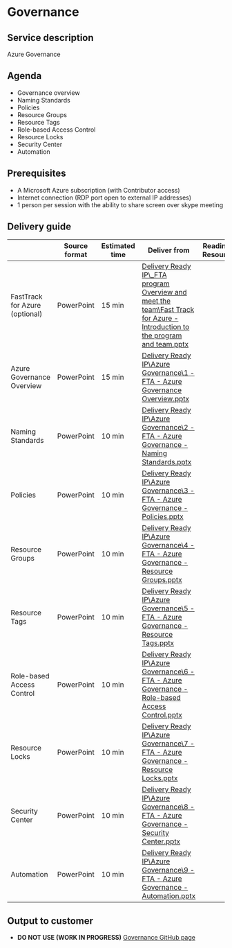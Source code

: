 # Governance

## Service description
Azure Governance


## Agenda
* Governance overview
* Naming Standards
* Policies 
* Resource Groups
* Resource Tags
* Role-based Access Control 
* Resource Locks
* Security Center
* Automation


## Prerequisites
* A Microsoft Azure subscription (with Contributor access)
* Internet connection (RDP port open to external IP addresses)
* 1 person per session with the ability to share screen over skype meeting


## Delivery guide

|                               | Source format     | Estimated time| Deliver from  | Readiness Resources |
| -------------                 | -------------     | ------------- | ------------- | ------------- |
| FastTrack for Azure (optional)| PowerPoint        | 15 min        | [Delivery Ready IP\\_FTA program Overview and meet the team\Fast Track for Azure - Introduction to the program and team.pptx](https://microsoft.sharepoint.com/:p:/t/fasttrackforazure/CE/EcazqrisnQ9HtMeUpJJ3qhwBidLwLxU3YR--unHegKsdeg?e=ec5f9090fcc641238f3a683942df2b5b) | | 
| Azure Governance Overview     | PowerPoint        | 15 min        | [Delivery Ready IP\Azure Governance\1 - FTA - Azure Governance Overview.pptx](https://microsoft.sharepoint.com/:f:/t/fasttrackforazure/CE/EqdM7nbWFZFMi88REfFSUA0BbUE-vqykgYlfULc2wAlflQ?e=53f4946a6fd54acc9528a4e4c0b9001f) | | 
| Naming Standards              | PowerPoint        | 10 min        | [Delivery Ready IP\Azure Governance\2 - FTA - Azure Governance - Naming Standards.pptx](https://microsoft.sharepoint.com/:f:/t/fasttrackforazure/CE/EqdM7nbWFZFMi88REfFSUA0BbUE-vqykgYlfULc2wAlflQ?e=53f4946a6fd54acc9528a4e4c0b9001f) | | 
| Policies                      | PowerPoint        | 10 min        | [Delivery Ready IP\Azure Governance\3 - FTA - Azure Governance - Policies.pptx](https://microsoft.sharepoint.com/:f:/t/fasttrackforazure/CE/EqdM7nbWFZFMi88REfFSUA0BbUE-vqykgYlfULc2wAlflQ?e=53f4946a6fd54acc9528a4e4c0b9001f) | | 
| Resource Groups               | PowerPoint        | 10 min        | [Delivery Ready IP\Azure Governance\4 - FTA - Azure Governance - Resource Groups.pptx](https://microsoft.sharepoint.com/:f:/t/fasttrackforazure/CE/EqdM7nbWFZFMi88REfFSUA0BbUE-vqykgYlfULc2wAlflQ?e=53f4946a6fd54acc9528a4e4c0b9001f) | | 
| Resource Tags                 | PowerPoint        | 10 min        | [Delivery Ready IP\Azure Governance\5 - FTA - Azure Governance - Resource Tags.pptx](https://microsoft.sharepoint.com/:f:/t/fasttrackforazure/CE/EqdM7nbWFZFMi88REfFSUA0BbUE-vqykgYlfULc2wAlflQ?e=53f4946a6fd54acc9528a4e4c0b9001f) | | 
| Role-based Access Control     | PowerPoint        | 10 min        | [Delivery Ready IP\Azure Governance\6 - FTA - Azure Governance - Role-based Access Control.pptx](https://microsoft.sharepoint.com/:f:/t/fasttrackforazure/CE/EoKoA61s48JJr3TDWEj22hEBeQwAZUVHokBkAYuRplzF8A?e=1ac32b8936a748208755a3b5c8b7981c) | | 
| Resource Locks                | PowerPoint        | 10 min        | [Delivery Ready IP\Azure Governance\7 - FTA - Azure Governance - Resource Locks.pptx](https://microsoft.sharepoint.com/:f:/t/fasttrackforazure/CE/EjABgiKkspREqEh8agbKc9YBL8LPUOA-rukegOqXk7Oz6w?e=0c149667f1ad44d18b14f01371f28f2d) |
| Security Center               | PowerPoint        | 10 min        | [Delivery Ready IP\Azure Governance\8 - FTA - Azure Governance - Security Center.pptx](https://microsoft.sharepoint.com/:f:/t/fasttrackforazure/CE/EmDmB0mWOkZIktib4_HjiwwB0lTYImVj7AKKG6aMj3hfTA?e=b1c7632ca8bf46649d9753c57534a131) | | 
| Automation                    | PowerPoint        | 10 min        | [Delivery Ready IP\Azure Governance\9 - FTA - Azure Governance - Automation.pptx](https://microsoft.sharepoint.com/:f:/t/fasttrackforazure/CE/EmDmB0mWOkZIktib4_HjiwwB0lTYImVj7AKKG6aMj3hfTA?e=b1c7632ca8bf46649d9753c57534a131) | | 


## Output to customer

* **DO NOT USE (WORK IN PROGRESS)** [Governance GitHub page](https://github.com/Azure/fta-azurefundamentals/tree/master/governance)